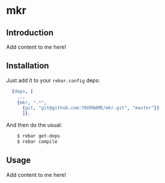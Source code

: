 # mkr


## Introduction

Add content to me here!


## Installation

Just add it to your ``rebar.config`` deps:

```erlang
  {deps, [
    ...
    {mkr, ".*",
      {git, "git@github.com:YOURNAME/mkr.git", "master"}}
      ]}.
```

And then do the usual:

```bash
    $ rebar get-deps
    $ rebar compile
```


## Usage

Add content to me here!
